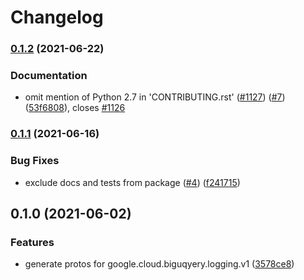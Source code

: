 # Changelog

### [0.1.2](https://www.github.com/googleapis/python-bigquery-logging/compare/v0.1.1...v0.1.2) (2021-06-22)


### Documentation

* omit mention of Python 2.7 in 'CONTRIBUTING.rst' ([#1127](https://www.github.com/googleapis/python-bigquery-logging/issues/1127)) ([#7](https://www.github.com/googleapis/python-bigquery-logging/issues/7)) ([53f6808](https://www.github.com/googleapis/python-bigquery-logging/commit/53f6808fa2b317ee5f9a4ca0a54214267cc1dce0)), closes [#1126](https://www.github.com/googleapis/python-bigquery-logging/issues/1126)

### [0.1.1](https://www.github.com/googleapis/python-bigquery-logging/compare/v0.1.0...v0.1.1) (2021-06-16)


### Bug Fixes

* exclude docs and tests from package ([#4](https://www.github.com/googleapis/python-bigquery-logging/issues/4)) ([f241715](https://www.github.com/googleapis/python-bigquery-logging/commit/f24171552220f5a120535c101e2ab61b62d752b5))

## 0.1.0 (2021-06-02)


### Features

* generate protos for google.cloud.biguqyery.logging.v1 ([3578ce8](https://www.github.com/googleapis/python-bigquery-logging/commit/3578ce8ce9889e93113efa5f004a18d894446e26))
